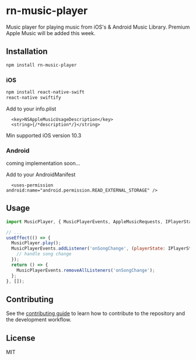 # rn-music-player

Music player for playing music from iOS's & Android Music Library.
Premium Apple Music will be added this week.
## Installation

```sh
npm install rn-music-player
```

### iOS

```sh
npm install react-native-swift
react-native swiftify
```

Add to your info.plist
```
  <key>NSAppleMusicUsageDescription</key>
  <string>{/*description*/}</string>
```
Min supported iOS version 10.3

### Android
coming implementation soon...

Add to your AndroidManifest
```
  <uses-permission android:name="android.permission.READ_EXTERNAL_STORAGE" />
```

## Usage

```js
import MusicPlayer, { MusicPlayerEvents, AppleMusicRequests, IPlayerState } from 'rn-music-player';

// ...
useEffect(() => {
  MusicPlayer.play();
  MusicPlayerEvents.addListener('onSongChange', (playerState: IPlayerState) => {
    // handle song change
  });
  return () => {
    MusicPlayerEvents.removeAllListeners('onSongChange');
  };
}, []);
```

## Contributing

See the [contributing guide](CONTRIBUTING.md) to learn how to contribute to the repository and the development workflow.

## License

MIT
